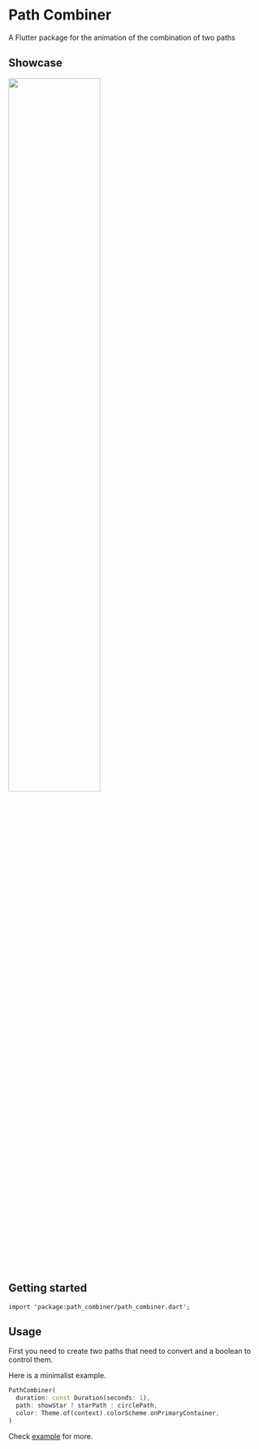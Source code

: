 # Path Combiner

A Flutter package for the animation of the combination of two paths

## Showcase

<img src="https://raw.githubusercontent.com/Dabbit-Chan/path_combiner/main/gifs/example.gif" width=60%>


## Getting started

`import 'package:path_combiner/path_combiner.dart';`

## Usage

First you need to create two paths that need to convert and a boolean to control them.

Here is a minimalist example.

```dart
PathCombiner(
  duration: const Duration(seconds: 1),
  path: showStar ? starPath : circlePath,
  color: Theme.of(context).colorScheme.onPrimaryContainer,
)
```

Check [example](https://github.com/Dabbit-Chan/path_combiner/tree/main/example) for more.